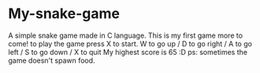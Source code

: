 # My-snake-game
A simple snake game made in C language.
This is my first game more to come!
to play the game press X to start.
W to go up / D to go right / A to go left / S to go down / X to quit
My highest score is 65 :D
ps: sometimes the game doesn't spawn food.

